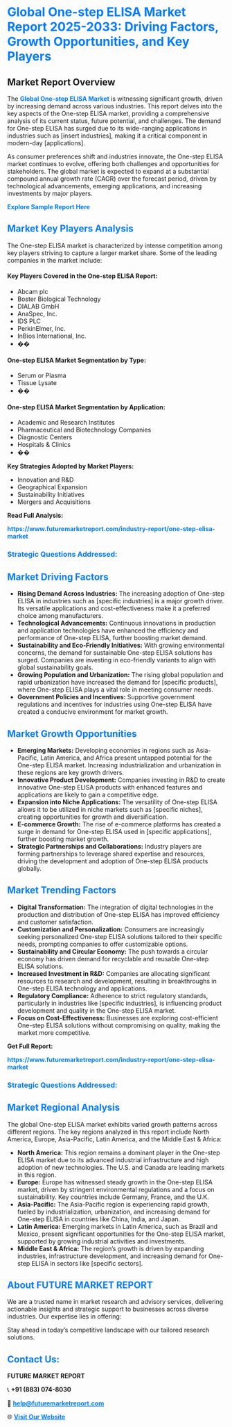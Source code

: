 <h1 style="color: #007BFF;">Global One-step ELISA Market Report 2025-2033: Driving Factors, Growth Opportunities, and Key Players</h1>

<section id="overview">
<h2>Market Report Overview</h2>
<p>The <a href="https://www.futuremarketreport.com/industry-report/one-step-elisa-market" style="color: #007BFF; text-decoration: none;"><strong>Global One-step ELISA Market</strong></a> is witnessing significant growth, driven by increasing demand across various industries. This report delves into the key aspects of the One-step ELISA market, providing a comprehensive analysis of its current status, future potential, and challenges. The demand for One-step ELISA has surged due to its wide-ranging applications in industries such as [insert industries], making it a critical component in modern-day [applications].</p>
<p>As consumer preferences shift and industries innovate, the One-step ELISA market continues to evolve, offering both challenges and opportunities for stakeholders. The global market is expected to expand at a substantial compound annual growth rate (CAGR) over the forecast period, driven by technological advancements, emerging applications, and increasing investments by major players.</p>
</section>

<section id="overview">
<p><a href="https://www.futuremarketreport.com/request-sample/reportId=118002" style="color: #007BFF; text-decoration: none;"><strong>Explore Sample Report Here</strong></a></p>
</section>

<section id="key-players">
<h2 style="color: #007BFF;">Market Key Players Analysis</h2>
<p>The One-step ELISA market is characterized by intense competition among key players striving to capture a larger market share. Some of the leading companies in the market include:</p>
<h4>Key Players Covered in the One-step ELISA Report:</h4>
<ul><li>Abcam plc</li><li>Boster Biological Technology</li><li>DIALAB GmbH</li><li>AnaSpec, Inc.</li><li>IDS PLC</li><li>PerkinElmer, Inc.</li><li>InBios International, Inc.</li><li>��</li></ul>
<h4>One-step ELISA Market Segmentation by Type:</h4>
<ul><li>Serum or Plasma</li><li>Tissue Lysate</li><li>��</li></ul>

<h4>One-step ELISA Market Segmentation by Application:</h4>
<ul><li>Academic and Research Institutes</li><li>Pharmaceutical and Biotechnology Companies</li><li>Diagnostic Centers</li><li>Hospitals &amp; Clinics</li><li>��</li></ul>
<p><strong>Key Strategies Adopted by Market Players:</strong></p>
<ul>
<li>Innovation and R&D</li>
<li>Geographical Expansion</li>
<li>Sustainability Initiatives</li>
<li>Mergers and Acquisitions</li>
</ul>
</section>

<section>
<p><strong>Read Full Analysis: </strong></p><a href="https://www.futuremarketreport.com/industry-report/one-step-elisa-market" style="color: #007BFF; text-decoration: none;"><strong>https://www.futuremarketreport.com/industry-report/one-step-elisa-market</strong></a>
<h3 style="color: #007BFF;">Strategic Questions Addressed:</h3>
</section>

<section id="driving-factors">
<h2 style="color: #007BFF;">Market Driving Factors</h2>
<ul>
<li><strong>Rising Demand Across Industries:</strong> The increasing adoption of One-step ELISA in industries such as [specific industries] is a major growth driver. Its versatile applications and cost-effectiveness make it a preferred choice among manufacturers.</li>
<li><strong>Technological Advancements:</strong> Continuous innovations in production and application technologies have enhanced the efficiency and performance of One-step ELISA, further boosting market demand.</li>
<li><strong>Sustainability and Eco-Friendly Initiatives:</strong> With growing environmental concerns, the demand for sustainable One-step ELISA solutions has surged. Companies are investing in eco-friendly variants to align with global sustainability goals.</li>
<li><strong>Growing Population and Urbanization:</strong> The rising global population and rapid urbanization have increased the demand for [specific products], where One-step ELISA plays a vital role in meeting consumer needs.</li>
<li><strong>Government Policies and Incentives:</strong> Supportive government regulations and incentives for industries using One-step ELISA have created a conducive environment for market growth.</li>
</ul>
</section>

<section id="growth-opportunities">
<h2 style="color: #007BFF;">Market Growth Opportunities</h2>
<ul>
<li><strong>Emerging Markets:</strong> Developing economies in regions such as Asia-Pacific, Latin America, and Africa present untapped potential for the One-step ELISA market. Increasing industrialization and urbanization in these regions are key growth drivers.</li>
<li><strong>Innovative Product Development:</strong> Companies investing in R&D to create innovative One-step ELISA products with enhanced features and applications are likely to gain a competitive edge.</li>
<li><strong>Expansion into Niche Applications:</strong> The versatility of One-step ELISA allows it to be utilized in niche markets such as [specific niches], creating opportunities for growth and diversification.</li>
<li><strong>E-commerce Growth:</strong> The rise of e-commerce platforms has created a surge in demand for One-step ELISA used in [specific applications], further boosting market growth.</li>
<li><strong>Strategic Partnerships and Collaborations:</strong> Industry players are forming partnerships to leverage shared expertise and resources, driving the development and adoption of One-step ELISA products globally.</li>
</ul>
</section>

<section id="trending-factors">
<h2 style="color: #007BFF;">Market Trending Factors</h2>
<ul>
<li><strong>Digital Transformation:</strong> The integration of digital technologies in the production and distribution of One-step ELISA has improved efficiency and customer satisfaction.</li>
<li><strong>Customization and Personalization:</strong> Consumers are increasingly seeking personalized One-step ELISA solutions tailored to their specific needs, prompting companies to offer customizable options.</li>
<li><strong>Sustainability and Circular Economy:</strong> The push towards a circular economy has driven demand for recyclable and reusable One-step ELISA solutions.</li>
<li><strong>Increased Investment in R&D:</strong> Companies are allocating significant resources to research and development, resulting in breakthroughs in One-step ELISA technology and applications.</li>
<li><strong>Regulatory Compliance:</strong> Adherence to strict regulatory standards, particularly in industries like [specific industries], is influencing product development and quality in the One-step ELISA market.</li>
<li><strong>Focus on Cost-Effectiveness:</strong> Businesses are exploring cost-efficient One-step ELISA solutions without compromising on quality, making the market more competitive.</li>
</ul>
</section>

<section>
<p><strong>Get Full Report: </strong></p><a href="https://www.futuremarketreport.com/industry-report/one-step-elisa-market" style="color: #007BFF; text-decoration: none;"><strong>https://www.futuremarketreport.com/industry-report/one-step-elisa-market</strong></a>
<h3 style="color: #007BFF;">Strategic Questions Addressed:</h3>
</section>


<section id="regional-analysis">
<h2 style="color: #007BFF;">Market Regional Analysis</h2>
<p>The global One-step ELISA market exhibits varied growth patterns across different regions. The key regions analyzed in this report include North America, Europe, Asia-Pacific, Latin America, and the Middle East & Africa:</p>
<ul>
<li><strong>North America:</strong> This region remains a dominant player in the One-step ELISA market due to its advanced industrial infrastructure and high adoption of new technologies. The U.S. and Canada are leading markets in this region.</li>
<li><strong>Europe:</strong> Europe has witnessed steady growth in the One-step ELISA market, driven by stringent environmental regulations and a focus on sustainability. Key countries include Germany, France, and the U.K.</li>
<li><strong>Asia-Pacific:</strong> The Asia-Pacific region is experiencing rapid growth, fueled by industrialization, urbanization, and increasing demand for One-step ELISA in countries like China, India, and Japan.</li>
<li><strong>Latin America:</strong> Emerging markets in Latin America, such as Brazil and Mexico, present significant opportunities for the One-step ELISA market, supported by growing industrial activities and investments.</li>
<li><strong>Middle East & Africa:</strong> The region’s growth is driven by expanding industries, infrastructure development, and increasing demand for One-step ELISA in sectors like [specific sectors].</li>
</ul>
</section>

<footer>
<h2 style="color: #007BFF;">About FUTURE MARKET REPORT</h2>
<p>We are a trusted name in market research and advisory services, delivering actionable insights and strategic support to businesses across diverse industries. Our expertise lies in offering:</p>

<p>Stay ahead in today’s competitive landscape with our tailored research solutions.</p>

<h2 style="color: #007BFF;">Contact Us:</h2>
<p><strong>FUTURE MARKET REPORT</strong></p>
<p>📞 <strong>+91 (883) 074-8030</strong></p>
<p>📧 <strong><a href="mailto:help@futuremarketreport.com" style="color: #007BFF;">help@futuremarketreport.com</a></strong></p>
<p>🌐 <strong><a href="https://www.futuremarketreport.com/" style="color: #007BFF;">Visit Our Website</a></strong></p>
</footer>